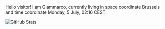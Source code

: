 Hello visitor! I am Giammarco, currently living in space coordinate Brussels and time coordinate Monday, 5 July, 02:16 CEST

![GitHub Stats](https://github-readme-stats.vercel.app/api?username=grcasanova)
